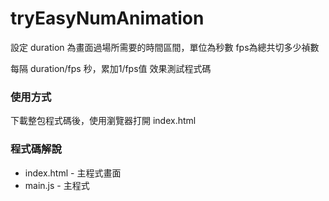 # tryEasyNumAnimation

設定
duration 為畫面過場所需要的時間區間，單位為秒數
fps為總共切多少禎數

每隔 duration/fps 秒，累加1/fps值
效果測試程式碼

### 使用方式
下載整包程式碼後，使用瀏覽器打開 index.html

### 程式碼解說
* index.html - 主程式畫面
* main.js - 主程式
